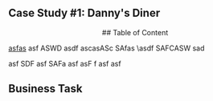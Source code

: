 ## Case Study #1: Danny's Diner
<p align="center">
## Table of Content

[asfas](#business-task)
asf
ASWD
asdf
ascasASc
SAfas
\asdf
SAFCASW
sad

asf
SDF
asf
SAFa
asf
asF
f
asf
asf
## Business Task 
